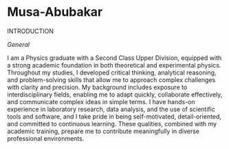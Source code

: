 # Musa-Abubakar

INTRODUCTION

*General*

I am a Physics graduate with a Second Class Upper Division, equipped with a strong academic foundation in both theoretical and experimental physics. Throughout my studies, I developed critical thinking, analytical reasoning, and problem-solving skills that allow me to approach complex challenges with clarity and precision. My background includes exposure to interdisciplinary fields, enabling me to adapt quickly, collaborate effectively, and communicate complex ideas in simple terms. I have hands-on experience in laboratory research, data analysis, and the use of scientific tools and software, and I take pride in being self-motivated, detail-oriented, and committed to continuous learning. These qualities, combined with my academic training, prepare me to contribute meaningfully in diverse professional environments.